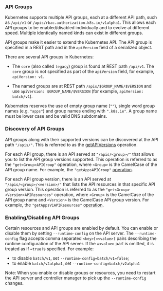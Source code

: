 ### API Groups

Kubernetes supports multiple API groups, each at a different API path, such
as `/api/v1` or `/apis/rbac.authorization.k8s.io/v1alpha1`. This allows each
API groups to be enabled/disabled individually and to evolve at different
speed. Multiple identically named kinds can exist in different groups.

API groups make it easier to extend the Kubernetes API. The API group is
specified in a REST path and in the `apiVersion` field of a serialized object.

There are several API groups in Kubernetes:

- The `core` (also called `legacy`) group is found at REST path `/api/v1`. The
  `core` group is not specified as part of the `apiVersion` field, for
  example, `apiVersion: v1`.

- The named groups are at REST path `/apis/$GROUP_NAME/$VERSION` and use
  `apiVersion: $GROUP_NAME/$VERSION` (for example, `apiVersion: batch/v1`).

Kubernetes reserves the use of empty group name (`""`), single word group
names (e.g. `"apps"`) and group names ending with `".k8s.io"`. A group name
must be lower case and be valid DNS subdomains.

### Discovery of API Groups

API groups along with their supported versions can be discovered at the API path
`"/apis/"`. This is referred to as the
[getAPIVersions](/apis/operation/1.20/getAPIVersions/) operation.

For each API group, there is an API served at `"/apis/<group>/"` that allows
you to list the API group versions supported. This operation is referred to as
the `"get<Group>APIGroup"` operation, where `<Group>` is the CamelCase of the
API group name. For example, the `"getAppsAPIGroup"`
[operation](/apis/operation/1.20/getAppsAPIGroup/).

For each API group version, there is an API served at
`"/apis/<group>/<version>/"` that lists the API resources in that specific API
group version. This operation is referred to as the
`"get<Group><Version>APIResources"` operation, where `<Group>` is the
CamelCase of the API group name and `<Version>` is the CamelCase API group
version. For example, the `"getAppsV1APIResources"`
[operation](/apis/operation/1.20/getAppsV1APIResources/).

### Enabling/Disabling API Groups

Certain resources and API groups are enabled by default. You can enable or
disable them by setting `--runtime-config` on the API server.  The
`--runtime-config` flag accepts comma separated `<key>[=<value>]` pairs
describing the runtime configuration of the API server. If the `=<value>` part
is omitted, it is treated as if `=true` is specified.  For example:

- to disable `batch/v1`, set `--runtime-config=batch/v1=false`;
- to enable `batch/v2alpha1`, set `--runtime-config=batch/v2alpha1`

Note: When you enable or disable groups or resources, you need to restart the
API server and controller manager to pick up the `--runtime-config` changes.


